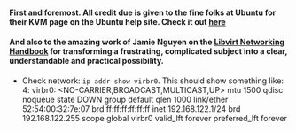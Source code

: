 #### First and foremost. All credit due is given to the fine folks at Ubuntu for their KVM page on the Ubuntu help site. Check it out [here](https://help.ubuntu.com/community/KVM)
#### And also to the amazing work of Jamie Nguyen on the [Libvirt Networking Handbook](https://jamielinux.com/docs/libvirt-networking-handbook/#libvirt-networking-handbook) for transforming a frustrating, complicated subject into a clear, understandable and practical possibility. 




- Check network: `ip addr show virbr0`. This should show something like: 4: virbr0: <NO-CARRIER,BROADCAST,MULTICAST,UP> mtu 1500 qdisc noqueue state DOWN group default qlen 1000
    link/ether 52:54:00:32:7e:07 brd ff:ff:ff:ff:ff:ff
    inet 192.168.122.1/24 brd 192.168.122.255 scope global virbr0
       valid_lft forever preferred_lft forever
